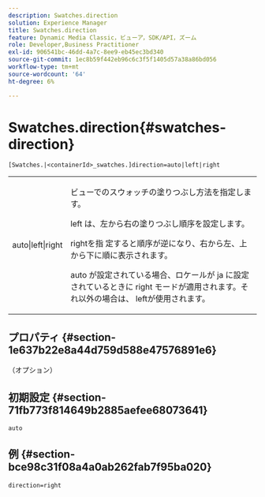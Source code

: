 ```yaml
---
description: Swatches.direction
solution: Experience Manager
title: Swatches.direction
feature: Dynamic Media Classic，ビューア，SDK/API，ズーム
role: Developer,Business Practitioner
exl-id: 906541bc-46dd-4a7c-8ee9-eb45ec3bd340
source-git-commit: 1ec8b59f442eb96c6c3f5f1405d57a38a86bd056
workflow-type: tm+mt
source-wordcount: '64'
ht-degree: 6%

---
```


# Swatches.direction{#swatches-direction}

`[Swatches.|<containerId>_swatches.]direction=auto|left|right`

<table id="table_B4B930A32C0742F4932BF071B9EEA9F4"> 
 <tbody> 
  <tr> 
   <td> <p> <span class="codeph"> auto|left|right  </span> </p> </td> 
   <td> <p> ビューでのスウォッチの塗りつぶし方法を指定します。 </p> <p> <span class="codeph"> left </span> は、左から右の塗りつぶし順序を設定します。 </p> <p> <span class="codeph"> rightを指 </span> 定すると順序が逆になり、右から左、上から下に順に表示されます。 </p> <p><span class="codeph"> auto </span>が設定されている場合、ロケールが<span class="codeph"> ja </span>に設定されているときに<span class="codeph"> right </span>モードが適用されます。それ以外の場合は、 leftが使用されます。 </p> </td> 
  </tr> 
 </tbody> 
</table>

## プロパティ {#section-1e637b22e8a44d759d588e47576891e6}

（オプション）

## 初期設定 {#section-71fb773f814649b2885aefee68073641}

`auto`

## 例 {#section-bce98c31f08a4a0ab262fab7f95ba020}

`direction=right`
